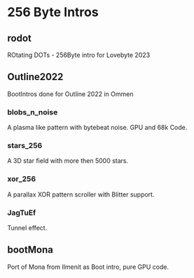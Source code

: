 # 256 Byte Intros

## rodot

ROtating DOTs - 256Byte intro for Lovebyte 2023

## Outline2022

BootIntros done for Outline 2022 in Ommen

### blobs_n_noise

A plasma like pattern with bytebeat noise. GPU and 68k Code.

### stars_256

A 3D star field with more then 5000 stars.

### xor_256

A parallax XOR pattern scroller with Blitter support.

### JagTuEf

Tunnel effect.

## bootMona

Port of Mona from Ilmenit as Boot intro, pure GPU code.
